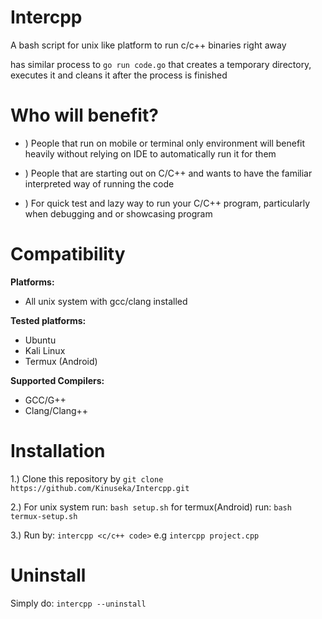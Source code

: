 # Intercpp
A bash script for unix like platform to run c/c++ binaries right away

has similar process to ```go run code.go``` that creates a temporary directory, executes it and 
cleans it after the process is finished

# Who will benefit?
* ) People that run on mobile or terminal only environment will benefit heavily without relying on IDE to automatically run it
for them


* ) People that are starting out on C/C++ and wants to have the familiar interpreted way of running the code


* ) For quick test and lazy way to run your C/C++ program, particularly when debugging and or showcasing program

# Compatibility
**Platforms:**

* All unix system with gcc/clang installed


**Tested platforms:**

* Ubuntu
* Kali Linux
* Termux (Android)

**Supported Compilers:**

* GCC/G++
* Clang/Clang++


# Installation
1.) Clone this repository by ```git clone https://github.com/Kinuseka/Intercpp.git```

2.) For unix system run: ```bash setup.sh``` for termux(Android) run: ```bash termux-setup.sh```

3.) Run by: ```intercpp <c/c++ code>``` e.g ```intercpp project.cpp```

# Uninstall
Simply do: ```intercpp --uninstall```
